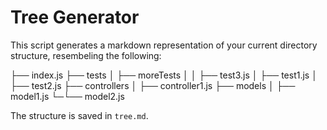 # Tree Generator

This script generates a markdown representation of your current directory structure, resembeling the following:

├── index.js
├── tests
│ ├── moreTests
│ │ ├── test3.js
│ ├── test1.js
│ ├── test2.js
├── controllers
│ ├── controller1.js
├── models
│ ├── model1.js
└─└── model2.js

The structure is saved in `tree.md`.
